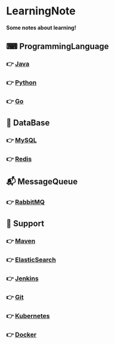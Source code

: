 # LearningNote
**Some notes about learning!**
## ⌨ ProgrammingLanguage 
### 👉 [Java](https://github.com/xuyangliu/LearningNote/blob/master/ProgrammingLanguage/Java/README.md)
### 👉 [Python](https://github.com/xuyangliu/LearningNote/blob/master/ProgrammingLanguage/Python/README.md)
### 👉 [Go](https://github.com/xuyangliu/LearningNote/blob/master/ProgrammingLanguage/Go/README.md)
## 💾 DataBase 
### 👉 [MySQL](https://github.com/xuyangliu/LearningNote/blob/master/MySQL/README.md)
### 👉 [Redis](https://github.com/xuyangliu/LearningNote/blob/master/Redis/README.md)
## 📬 MessageQueue 
### 👉 [RabbitMQ](https://github.com/xuyangliu/LearningNote/blob/master/MessageQueue/RabbitMQ/README.md)
## 🔌 Support 
### 👉 [Maven](https://github.com/xuyangliu/LearningNote/blob/master/Maven/README.md)
### 👉 [ElasticSearch](https://github.com/xuyangliu/LearningNote/blob/master/ElasticSearch/README.md)
### 👉 [Jenkins](https://github.com/xuyangliu/LearningNote/blob/master/Jenkins/README.md)
### 👉 [Git](https://github.com/xuyangliu/LearningNote/blob/master/Git/README.md)
### 👉 [Kubernetes](https://github.com/xuyangliu/LearningNote/blob/master/Kubernetes/README.md)
### 👉 [Docker](https://github.com/xuyangliu/LearningNote/blob/master/Docker/README.md)


